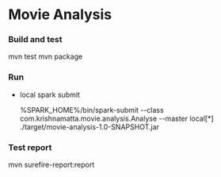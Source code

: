 # Movie Analysis 

### Build and test
mvn test
mvn package

### Run
- local spark submit

	%SPARK_HOME%/bin/spark-submit --class com.krishnamatta.movie.analysis.Analyse --master local[*] ./target/movie-analysis-1.0-SNAPSHOT.jar

### Test report
mvn surefire-report:report